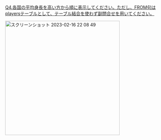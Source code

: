 [Q4.各国の平均身長を高い方から順に表示してください。ただし、FROM句はplayersテーブルとして、テーブル結合を使わず副問合せを用いてください。](https://tech.pjin.jp/blog/2016/04/30/sql%E7%B7%B4%E7%BF%92%E5%95%8F%E9%A1%8C-%E5%95%8F4/)

<img width="367" alt="スクリーンショット 2023-02-16 22 08 49" src="https://user-images.githubusercontent.com/105257856/219379307-ea91f6f2-2c82-48d6-8edd-380a6ce9ff6f.png">
